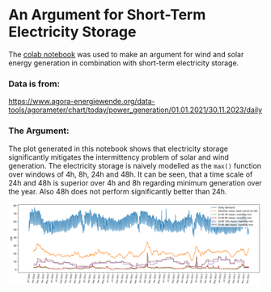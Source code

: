 # An Argument for Short-Term Electricity Storage

The [colab notebook](https://colab.research.google.com/drive/1FS39nLjJtmC_aXzcK50ym7iYJUeJGC89?usp=sharing) was used to make an argument for wind and solar energy generation in combination with short-term electricity storage.

### Data is from:

https://www.agora-energiewende.org/data-tools/agorameter/chart/today/power_generation/01.01.2021/30.11.2023/daily

### The Argument:

The plot generated in this notebook shows that electricity storage significantly mitigates the intermittency problem of solar and wind generation. The electricity storage is naively modelled as the `max()` function over windows of 4h, 8h, 24h and 48h.
It can be seen, that a time scale of 24h and 48h is superior over 4h and 8h regarding minimum generation over the year. Also 48h does not perform significantly better than 24h.

<img src="output.png" width="500">
